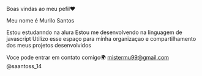 Boas vindas ao meu pefil❤

Meu nome é Murilo Santos 

Estou estudanndo na alura
Estou me desenvolvendo na linguagem de javascript
Utilizo esse espaço para minha organizaçao e compartilhamento dos meus projetos desenvolvidos

Voce pode entrar em contato comigo🌍 mistermu99@gmail.com
@saantoss_14
